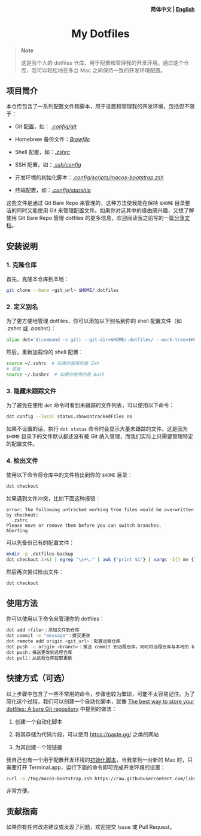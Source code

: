 <h4 align="right">
  <strong>简体中文</strong> | <a href="https://github.com/liby/dotfiles/blob/main/.github/README_EN.md">English</a>
</h4>

<div>
  <h1 align="center">My Dotfiles</h1>
</div>

> **Note**
>
> 这是我个人的 dotfiles 仓库，用于配置和管理我的开发环境。通过这个仓库，我可以轻松地在多台 Mac 之间保持一致的开发环境配置。

## 项目简介

本仓库包含了一系列配置文件和脚本，用于设置和管理我的开发环境，包括但不限于：

  - Git 配置，如： [_.config/git_](https://github.com/liby/dotfiles/tree/main/.config/git)

  - Homebrew 备份文件：[_Brewfile_](https://github.com/liby/dotfiles/blob/main/Brewfile)

  - Shell 配置，如：[_.zshrc_](https://github.com/liby/dotfiles/blob/main/.zshrc)

  - SSH 配置，如：[_.ssh/config_](https://github.com/liby/dotfiles/blob/main/.ssh/config)

  - 开发环境的初始化脚本：[_.config/scripts/macos-bootstrap.zsh_](https://github.com/liby/dotfiles/blob/main/.config/scripts/macos-bootstrap.zsh)

  - 终端配置，如：[_.config/starship_](https://github.com/liby/dotfiles/tree/main/.config/starship)

这些文件是通过 Git Bare Repo 来管理的，这种方法使我能在保持 `$HOME` 目录整洁的同时又能使用 Git 来管理配置文件。如果你对这其中的缘由感兴趣，又想了解使用 Git Bare Repo 管理 dotfiles 的更多信息，欢迎阅读我之前写的一篇[分享文档](https://note.itswhat.me/#/page/%E4%BD%BF%E7%94%A8%20git%20bare%20repo%20%E6%9D%A5%E7%AE%A1%E7%90%86%20dotfiles)。

## 安装说明

### 1. 克隆仓库

首先，克隆本仓库到本地：

```sh
git clone --bare <git_url> $HOME/.dotfiles
```

### 2. 定义别名

为了更方便地管理 dotfiles，你可以添加以下别名到你的 shell 配置文件（如 _.zshrc_ 或 _.bashrc_）：

```sh
alias dot='$(command -v git) --git-dir=$HOME/.dotfiles/ --work-tree=$HOME'
```

然后，重新加载你的 shell 配置：

```sh
source ~/.zshrc  # 如果你使用的是 Zsh
# 或者
source ~/.bashrc  # 如果你使用的是 Bash
```

### 3. 隐藏未跟踪文件

为了避免在使用 `dot` 命令时看到未跟踪的文件列表，可以使用以下命令：

```sh
dot config --local status.showUntrackedFiles no
```

如果不设置的话，执行 `dot status` 命令时会显示大量未跟踪的文件。这是因为 `$HOME` 目录下的文件默认都还没有被 Git 纳入管理，而我们实际上只需要管理特定的配置文件。

### 4. 检出文件

使用以下命令将仓库中的文件检出到你的 `$HOME` 目录：

```sh
dot checkout
```

如果遇到文件冲突，比如下面这种报错：

```
error: The following untracked working tree files would be overwritten by checkout:
  .zshrc
Please move or remove them before you can switch branches.
Aborting
```

可以先备份已有的配置文件：

```sh
mkdir -p .dotfiles-backup
dot checkout 2>&1 | egrep "\s+\." | awk {'print $1'} | xargs -I{} mv {} .dotfiles-backupp/{}
```

然后再次尝试检出文件：

```sh
dot checkout
```

## 使用方法

你可以使用以下命令来管理你的 dotfiles：

```sh
dot add <file>：添加文件到仓库
dot commit -m "message"：提交更改
dot remote add origin <git_url>：配置远程仓库
dot push -u origin <branch>：推送 commit 到远程仓库，同时将远程仓库与本地的 branch 分支关联
dot push：推送更改到远程仓库
dot pull：从远程仓库拉取更新
```

## 快捷方式（可选）

以上步骤中包含了一些不常用的命令，步骤也较为繁琐，可能不太容易记住。为了简化这个过程，我们可以创建一个自动化脚本，就像 [The best way to store your dotfiles: A bare Git repository](https://www.atlassian.com/git/tutorials/dotfiles#:~:text=you%20can%20create%20a%20simple%20script) 中提到的做法：

  1. 创建一个自动化脚本

  2. 将其存储为代码片段，可以使用 https://paste.gg/ 之类的网站

  3. 为其创建一个短链接

我自己也有一个用于配置开发环境的[初始化脚本](https://github.com/liby/dotfiles/blob/main/.config/scripts/macos-bootstrap.zsh)，当我拿到一台新的 Mac 时，只需要打开 Terminal.app，运行下面的命令即可完成开发环境的设置：

```sh
curl -o /tmp/macos-bootstrap.zsh https://raw.githubusercontent.com/liby/dotfiles/main/.config/scripts/macos-bootstrap.zsh && chmod +x /tmp/macos-bootstrap.zsh && /tmp/macos-bootstrap.zsh
```

非常方便。

## 贡献指南

如果你有任何改进建议或发现了问题，欢迎提交 Issue 或 Pull Request。